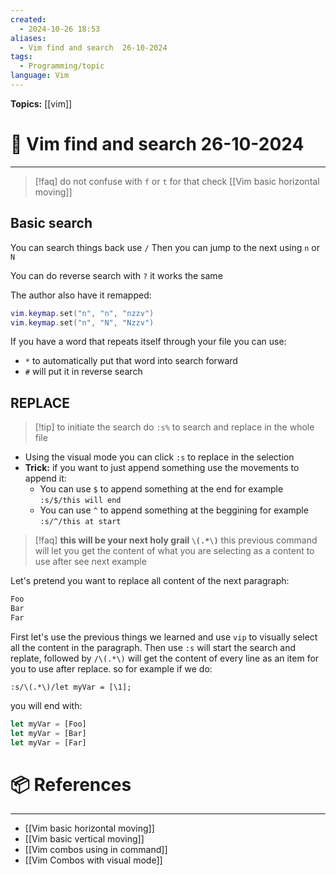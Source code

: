 ```yaml
---
created:
  - 2024-10-26 18:53
aliases:
  - Vim find and search  26-10-2024
tags:
  - Programming/topic
language: Vim
---
```


**Topics:** [[vim]]

# 📃 Vim find and search  26-10-2024

---
>[!faq] do not confuse with `f` or `t` for that check [[Vim basic horizontal moving]]

## Basic search
You can search things back use `/`
Then you can jump to the next using `n` or `N`

You can do reverse search with `?`
it works the same

The author also have it remapped:
```lua
vim.keymap.set("n", "n", "nzzv")
vim.keymap.set("n", "N", "Nzzv")
```

If you have a word that repeats itself through your file you can use:
- `*` to automatically put that word into search forward
- `#` will put it in reverse search
## REPLACE

>[!tip] to initiate the search do `:s%` to search and replace in the whole file

- Using the visual mode you can click `:s` to replace in the selection
- **Trick:** if you want to just append something use the movements to append it:
    - You can use `$` to append something at the end for example `:s/$/this will end`
    - You can use `^` to append something at the beggining for example `:s/^/this at start`
    
>[!faq] **this will be your next holy grail `\(.*\)`**
> this previous command will let you get the content of what you are selecting as a content to use after see next example

Let's pretend you want to replace all content of the next paragraph:
```bash
Foo
Bar
Far
```

First let's use the previous things we learned and use `vip` to visually select all the content in the paragraph.
Then use `:s` will start the search and replate, followed by `/\(.*\)` will get the content of every line as an item for you to use after replace. so for example if we do:

```vim
:s/\(.*\)/let myVar = [\1];
```

you will end with:

```js
let myVar = [Foo]
let myVar = [Bar]
let myVar = [Far]
```

# 📦 References

---
- [[Vim basic horizontal moving]]
- [[Vim basic vertical moving]]
- [[Vim combos using in command]]
- [[Vim Combos with visual mode]]